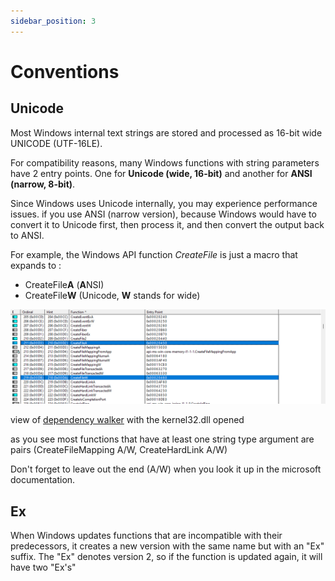 ```yaml
---
sidebar_position: 3
---
```


# Conventions

## Unicode

Most Windows internal text strings are stored and processed as 16-bit wide UNICODE (UTF-16LE).

For compatibility reasons, many Windows functions with string parameters have 2 entry points.
One for **Unicode (wide, 16-bit)** and another for **ANSI (narrow, 8-bit)**.

Since Windows uses Unicode internally, you may experience performance issues.
if you use ANSI (narrow version), because Windows would have to convert it to Unicode first, then process it, and then convert the output back to ANSI.

For example, the Windows API function _CreateFile_ is just a macro that expands to :

- CreateFile**A** (**A**NSI)
- CreateFile**W** (Unicode, **W** stands for wide)

![view of dependency walker with the kernel32.dll opened](img/unicode_depends_kernel32dll.png)

view of [dependency walker](https://dependencywalker.com/) with the kernel32.dll opened

as you see most functions that have at least one string type argument are pairs (CreateFileMapping A/W, CreateHardLink A/W)

Don't forget to leave out the end (A/W) when you look it up in the microsoft documentation.

## Ex

When Windows updates functions that are incompatible with their predecessors, it creates a new version with the same name but with an "Ex" suffix. The "Ex" denotes version 2, so if the function is updated again, it will have two "Ex's"
